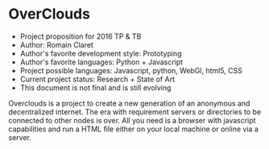 # OverClouds
- Project proposition for 2016 TP & TB
- Author: Romain Claret
- Author's favorite development style: Prototyping
- Author's favorite languages: Python + Javascript
- Project possible languages: Javascript, python, WebGl, html5, CSS
- Current project status: Research + State of Art
- This document is not final and is still evolving

Overclouds is a project to create a new generation of an anonymous and decentralized internet. The era with requirement servers or directories to be connected to other nodes is over. All you need is a browser with javascript capabilities and run a HTML file either on your local machine or online via a server.


